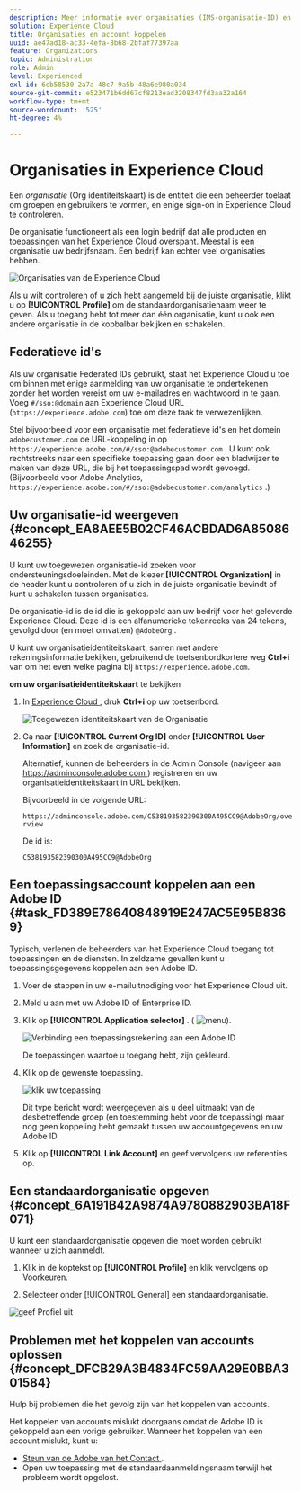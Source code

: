 ```yaml
---
description: Meer informatie over organisaties (IMS-organisatie-ID) en het koppelen van oplossingsaccounts aan Experience Cloud.
solution: Experience Cloud
title: Organisaties en account koppelen
uuid: ae47ad18-ac33-4efa-8b68-2bfaf77397aa
feature: Organizations
topic: Administration
role: Admin
level: Experienced
exl-id: 6eb58530-2a7a-48c7-9a5b-48a6e980a034
source-git-commit: e523471b6dd67cf8213ead3208347fd3aa32a164
workflow-type: tm+mt
source-wordcount: '525'
ht-degree: 4%

---
```


# Organisaties in Experience Cloud

Een *organisatie* (Org identiteitskaart) is de entiteit die een beheerder toelaat om groepen en gebruikers te vormen, en enige sign-on in Experience Cloud te controleren.

De organisatie functioneert als een login bedrijf dat alle producten en toepassingen van het Experience Cloud overspant. Meestal is een organisatie uw bedrijfsnaam. Een bedrijf kan echter veel organisaties hebben.

![ Organisaties van de Experience Cloud ](../assets/organizations-menu.png)

Als u wilt controleren of u zich hebt aangemeld bij de juiste organisatie, klikt u op **[!UICONTROL Profile]** om de standaardorganisatienaam weer te geven. Als u toegang hebt tot meer dan één organisatie, kunt u ook een andere organisatie in de kopbalbar bekijken en schakelen.

## Federatieve id&#39;s

Als uw organisatie Federated IDs gebruikt, staat het Experience Cloud u toe om binnen met enige aanmelding van uw organisatie te ondertekenen zonder het worden vereist om uw e-mailadres en wachtwoord in te gaan. Voeg `#/sso:@domain` aan Experience Cloud URL (`https://experience.adobe.com`) toe om deze taak te verwezenlijken.

Stel bijvoorbeeld voor een organisatie met federatieve id&#39;s en het domein `adobecustomer.com` de URL-koppeling in op `https://experience.adobe.com/#/sso:@adobecustomer.com` . U kunt ook rechtstreeks naar een specifieke toepassing gaan door een bladwijzer te maken van deze URL, die bij het toepassingspad wordt gevoegd. (Bijvoorbeeld voor Adobe Analytics, `https://experience.adobe.com/#/sso:@adobecustomer.com/analytics` .)

## Uw organisatie-id weergeven {#concept_EA8AEE5B02CF46ACBDAD6A8508646255}

U kunt uw toegewezen organisatie-id zoeken voor ondersteuningsdoeleinden. Met de kiezer **[!UICONTROL Organization]** in de header kunt u controleren of u zich in de juiste organisatie bevindt of kunt u schakelen tussen organisaties.

De organisatie-id is de id die is gekoppeld aan uw bedrijf voor het geleverde Experience Cloud. Deze id is een alfanumerieke tekenreeks van 24 tekens, gevolgd door (en moet omvatten) `@AdobeOrg` .

U kunt uw organisatieidentiteitskaart, samen met andere rekeningsinformatie bekijken, gebruikend de toetsenbordkortere weg **Ctrl+i** van om het even welke pagina bij `https://experience.adobe.com`.

**om uw organisatieidentiteitskaart** te bekijken

1. In [ Experience Cloud ](https://experience.adobe.com), druk **Ctrl+i** op uw toetsenbord.

   ![ Toegewezen identiteitskaart van de Organisatie ](../assets/assigned-organization.png)

1. Ga naar **[!UICONTROL Current Org ID]** onder **[!UICONTROL User Information]** en zoek de organisatie-id.

   Alternatief, kunnen de beheerders in de Admin Console (navigeer aan [ https://adminconsole.adobe.com ](https://adminconsole.adobe.com)) registreren en uw organisatieidentiteitskaart in URL bekijken.

   Bijvoorbeeld in de volgende URL:

   `https://adminconsole.adobe.com/C538193582390300A495CC9@AdobeOrg/overview`

   De id is:

   `C538193582390300A495CC9@AdobeOrg`

## Een toepassingsaccount koppelen aan een Adobe ID {#task_FD389E78640848919E247AC5E95B8369}

Typisch, verlenen de beheerders van het Experience Cloud toegang tot toepassingen en de diensten. In zeldzame gevallen kunt u toepassingsgegevens koppelen aan een Adobe ID.

1. Voer de stappen in uw e-mailuitnodiging voor het Experience Cloud uit.

1. Meld u aan met uw Adobe ID of Enterprise ID.

1. Klik op **[!UICONTROL Application selector]** . ( ![ menu ](../assets/menu-icon.png)).

   ![ Verbinding een toepassingsrekening aan een Adobe ID ](../assets/solutions-active.png)

   De toepassingen waartoe u toegang hebt, zijn gekleurd.

1. Klik op de gewenste toepassing.

   ![ klik uw toepassing ](../assets/analytics-link-accounts.png)

   Dit type bericht wordt weergegeven als u deel uitmaakt van de desbetreffende groep (en toestemming hebt voor de toepassing) maar nog geen koppeling hebt gemaakt tussen uw accountgegevens en uw Adobe ID.

1. Klik op **[!UICONTROL Link Account]** en geef vervolgens uw referenties op.

## Een standaardorganisatie opgeven {#concept_6A191B42A9874A9780882903BA18F071}

U kunt een standaardorganisatie opgeven die moet worden gebruikt wanneer u zich aanmeldt.

1. Klik in de koptekst op **[!UICONTROL Profile]** en klik vervolgens op Voorkeuren.

1. Selecteer onder [!UICONTROL General] een standaardorganisatie.


![ geef Profiel ](../assets/edit-profile.png) uit

## Problemen met het koppelen van accounts oplossen {#concept_DFCB29A3B4834FC59AA29E0BBA301584}

Hulp bij problemen die het gevolg zijn van het koppelen van accounts.

Het koppelen van accounts mislukt doorgaans omdat de Adobe ID is gekoppeld aan een vorige gebruiker. Wanneer het koppelen van een account mislukt, kunt u:

* [ Steun van de Adobe van het Contact ](https://experienceleague.adobe.com/?support-solution=General#support).
* Open uw toepassing met de standaardaanmeldingsnaam terwijl het probleem wordt opgelost.
